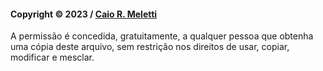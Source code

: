 #### Copyright © 2023 / [Caio R. Meletti](https://github.com/caiomeletti)

A permissão é concedida, gratuitamente, a qualquer pessoa que obtenha uma cópia deste arquivo, sem restrição nos direitos de usar, copiar, modificar e mesclar.
